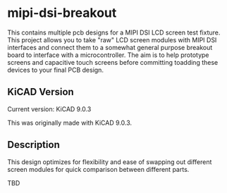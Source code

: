 # mipi-dsi-breakout 

This contains multiple pcb designs for a MIPI DSI LCD screen test fixture. This project allows you to take "raw" LCD screen modules with MIPI DSI interfaces and connect them to a somewhat general purpose breakout board to interface with a microcontroller. The aim is to help prototype screens and capacitive touch screens before committing toadding these devices to your final PCB design.

## KiCAD Version

Current version: KiCAD 9.0.3

This was originally made with KiCAD 9.0.3.

## Description

This design optimizes for flexibility and ease of swapping out different screen modules for quick comparison between different parts.

TBD
